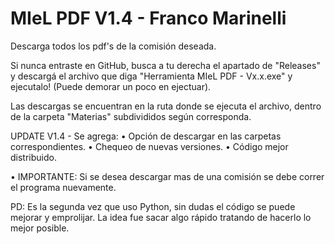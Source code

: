 # MIeL PDF V1.4 - Franco Marinelli
Descarga todos los pdf's de la comisión deseada.

Si nunca entraste en GitHub, busca a tu derecha el apartado de "Releases" y descargá el archivo que diga "Herramienta MIeL PDF - Vx.x.exe" y ejecutalo! (Puede demorar un poco en ejectuar).

Las descargas se encuentran en la ruta donde se ejecuta el archivo, dentro de la carpeta "Materias" subdivididos según corresponda.

UPDATE V1.4 - Se agrega:
• Opción de descargar en las carpetas correspondientes.
• Chequeo de nuevas versiones.
• Código mejor distribuido.

• IMPORTANTE:
Si se desea descargar mas de una comisión se debe correr el programa nuevamente.

PD: Es la segunda vez que uso Python, sin dudas el código se puede mejorar y emprolijar. La idea fue sacar algo rápido tratando de hacerlo lo mejor posible.
